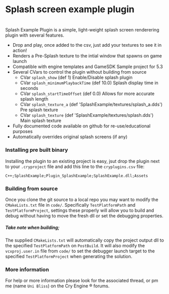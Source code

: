 # Splash screen example plugin
#
 Splash Example Plugin is a simple, light-weight splash screen renderering plugin with several features.
  - Drop and play, once added to the csv, just add your textures to see it in action!
  - Renders a Pre-Splash texture to the intial window that spawns on game launch
  - Compatible with engine templates and GameSDK Sample project for 5.3
  - Several CVars to control the plugin without building from source
    - CVar `splash_show` (def 1) Enable/Disable splash plugin
    - CVar `splash_minimumPlaybackTime` (def 10.0) Splash display time in seconds
    - CVar `splash_startTimeOffset` (def 0.0) Allows for more accurate splash length
    - CVar `splash_texture_a` (def 'SplashExample/textures/splash_a.dds') Pre splash texture
    - CVar `splash_texture` (def 'SplashExample/textures/splash.dds') Main splash texture
  - Fully documented code available on github for re-use/educational purposes
  - Automatically overrides original splash screens (if any)

### Installing pre built binary
Installing the plugin to an existing project is easy, jsut drop the plugin next to your `.cryproject` file and add this line to the `cryplugins.csv` file:
```
C++;SplashExample;Plugin_SplashExample;SplashExample.dll;Assets
```

### Building from source
Once you clone the git source to a local repo you may want to modify the `CMakeLists.txt` file in `code/`. Specifically `TestPlatformPath` and `TestPlatformProject`, settings these properly will allow you to build and debug without having to move the fresh dll or set the debugging properties.

##### Take note when building;
The supplied `CMakeLists.txt` will automatically copy the project output dll to the specified `TestPlatformPath` on `PostBuild`. It will also modify the `vcxproj.user.in` file from `code/` to set the debugger launch target to the specified `TestPlatformProject` when generating the solution.

### More information
For help or more information please look for the associated thread, or pm me (name `Uni Bliss`) on the Cry Engine &reg; forums.